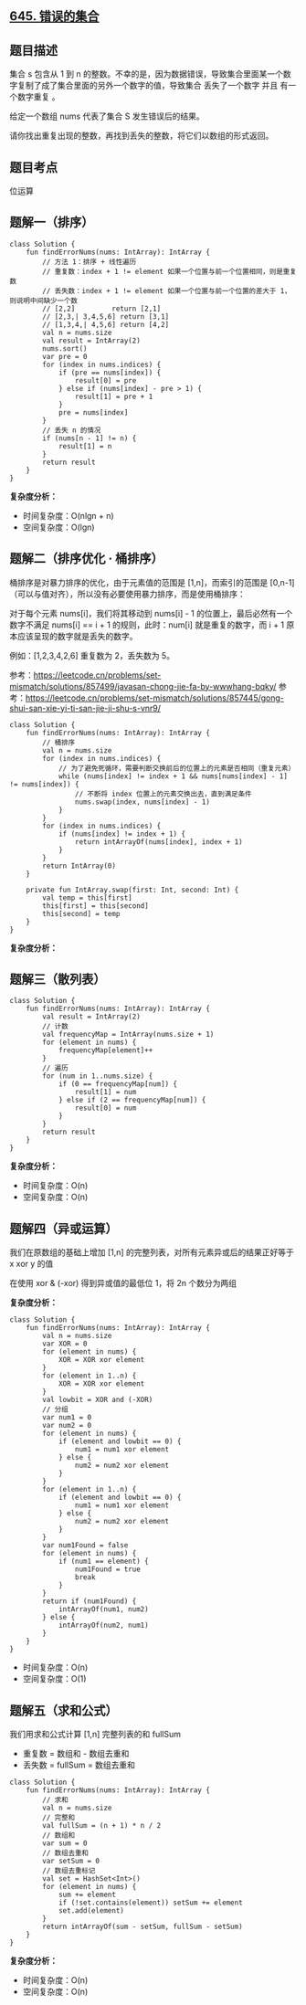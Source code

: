 ## [645. 错误的集合](https://leetcode.cn/problems/set-mismatch/description/)

## 题目描述

集合 s 包含从 1 到 n 的整数。不幸的是，因为数据错误，导致集合里面某一个数字复制了成了集合里面的另外一个数字的值，导致集合 丢失了一个数字 并且 有一个数字重复 。

给定一个数组 nums 代表了集合 S 发生错误后的结果。

请你找出重复出现的整数，再找到丢失的整数，将它们以数组的形式返回。

## 题目考点

位运算

## 题解一（排序）
 
```
class Solution {
    fun findErrorNums(nums: IntArray): IntArray {
        // 方法 1：排序 + 线性遍历
        // 重复数：index + 1 != element 如果一个位置与前一个位置相同，则是重复数
        // 丢失数：index + 1 != element 如果一个位置与前一个位置的差大于 1，则说明中间缺少一个数
        // [2,2]         return [2,1]
        // [2,3,| 3,4,5,6] return [3,1]
        // [1,3,4,| 4,5,6] return [4,2]
        val n = nums.size
        val result = IntArray(2)
        nums.sort()
        var pre = 0
        for (index in nums.indices) {
            if (pre == nums[index]) {
                result[0] = pre
            } else if (nums[index] - pre > 1) {
                result[1] = pre + 1
            }
            pre = nums[index]
        }
        // 丢失 n 的情况
        if (nums[n - 1] != n) {
            result[1] = n
        }
        return result
    }
}
```

**复杂度分析：**

- 时间复杂度：O(nlgn + n)
- 空间复杂度：O(lgn) 

## 题解二（排序优化 · 桶排序）

桶排序是对暴力排序的优化，由于元素值的范围是 [1,n]，而索引的范围是 [0,n-1]（可以与值对齐），所以没有必要使用暴力排序，而是使用桶排序：

对于每个元素 nums[i]，我们将其移动到 nums[i] - 1 的位置上，最后必然有一个数字不满足 nums[i] == i + 1 的规则，此时：num[i] 就是重复的数字，而 i + 1 原本应该呈现的数字就是丢失的数字。

例如：[1,2,3,4,2,6] 重复数为 2，丢失数为 5。

参考：https://leetcode.cn/problems/set-mismatch/solutions/857499/javasan-chong-jie-fa-by-wwwhang-bqky/
参考：https://leetcode.cn/problems/set-mismatch/solutions/857445/gong-shui-san-xie-yi-ti-san-jie-ji-shu-s-vnr9/

```
class Solution {
    fun findErrorNums(nums: IntArray): IntArray {
        // 桶排序
        val n = nums.size
        for (index in nums.indices) {
            // 为了避免死循环，需要判断交换前后的位置上的元素是否相同（重复元素）
            while (nums[index] != index + 1 && nums[nums[index] - 1] != nums[index]) {
                // 不断将 index 位置上的元素交换出去，直到满足条件
                nums.swap(index, nums[index] - 1)
            }
        }
        for (index in nums.indices) {
            if (nums[index] != index + 1) {
                return intArrayOf(nums[index], index + 1)
            }
        }
        return IntArray(0)
    }

    private fun IntArray.swap(first: Int, second: Int) {
        val temp = this[first]
        this[first] = this[second]
        this[second] = temp
    }
}
```

**复杂度分析：**

## 题解三（散列表）

```
class Solution {
    fun findErrorNums(nums: IntArray): IntArray {
        val result = IntArray(2)
        // 计数
        val frequencyMap = IntArray(nums.size + 1)
        for (element in nums) {
            frequencyMap[element]++
        }
        // 遍历
        for (num in 1..nums.size) {
            if (0 == frequencyMap[num]) {
                result[1] = num
            } else if (2 == frequencyMap[num]) {
                result[0] = num
            }
        }
        return result
    }
}
```

**复杂度分析：**

- 时间复杂度：O(n)
- 空间复杂度：O(n)

## 题解四（异或运算）

我们在原数组的基础上增加 [1,n] 的完整列表，对所有元素异或后的结果正好等于 x xor y 的值

在使用 xor & (-xor) 得到异或值的最低位 1，将 2n 个数分为两组

**复杂度分析：**

```
class Solution {
    fun findErrorNums(nums: IntArray): IntArray {
        val n = nums.size
        var XOR = 0
        for (element in nums) {
            XOR = XOR xor element
        }
        for (element in 1..n) {
            XOR = XOR xor element
        }
        val lowbit = XOR and (-XOR)
        // 分组
        var num1 = 0
        var num2 = 0
        for (element in nums) {
            if (element and lowbit == 0) {
                num1 = num1 xor element
            } else {
                num2 = num2 xor element
            }
        }
        for (element in 1..n) {
            if (element and lowbit == 0) {
                num1 = num1 xor element
            } else {
                num2 = num2 xor element
            }
        }
        var num1Found = false
        for (element in nums) {
            if (num1 == element) {
                num1Found = true
                break
            }
        }
        return if (num1Found) {
            intArrayOf(num1, num2)
        } else {
            intArrayOf(num2, num1)
        }
    }
}
```

- 时间复杂度：O(n)
- 空间复杂度：O(1) 

## 题解五（求和公式）

我们用求和公式计算 [1,n] 完整列表的和 fullSum

- 重复数 = 数组和 - 数组去重和
- 丢失数 = fullSum = 数组去重和

```
class Solution {
    fun findErrorNums(nums: IntArray): IntArray {
        // 求和
        val n = nums.size
        // 完整和
        val fullSum = (n + 1) * n / 2
        // 数组和
        var sum = 0
        // 数组去重和
        var setSum = 0
        // 数组去重标记
        val set = HashSet<Int>()
        for (element in nums) {
            sum += element
            if (!set.contains(element)) setSum += element
            set.add(element)
        }
        return intArrayOf(sum - setSum, fullSum - setSum)
    }
}
```

**复杂度分析：**

- 时间复杂度：O(n)
- 空间复杂度：O(n) 
